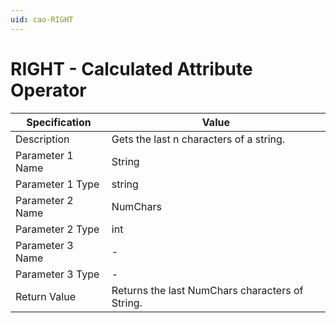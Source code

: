 ```yaml
---
uid: cao-RIGHT
---
```


# RIGHT - Calculated Attribute Operator

| Specification         | Value                                                        |
| --------------------- | ------------------------------------------------------------ |
| Description           | Gets the last n characters of a string.          |
| Parameter 1 Name      | String                                                         |
| Parameter 1 Type      | string                                    |
| Parameter 2 Name      | NumChars                                                           |
| Parameter 2 Type      | int                                                           |
| Parameter 3 Name      | -                                                            |
| Parameter 3 Type      | -                                                            |
| Return Value          | Returns the last NumChars characters of String.                                                          |
